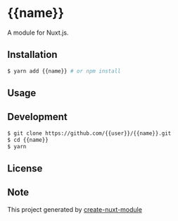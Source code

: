 # {{name}}

A module for Nuxt.js.

## Installation

```bash
$ yarn add {{name}} # or npm install
```

## Usage

## Development

```bash
$ git clone https://github.com/{{user}}/{{name}}.git
$ cd {{name}}
$ yarn
```

## License

## Note

This project generated by [create-nuxt-module](https://github.com/potato4d/create-nuxt-module)
